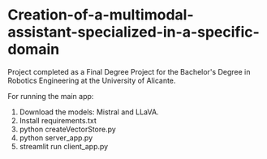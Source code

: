 # Creation-of-a-multimodal-assistant-specialized-in-a-specific-domain
Project completed as a Final Degree Project for the Bachelor's Degree in Robotics Engineering at the University of Alicante.

For running the main app:

1. Download the models: Mistral and LLaVA.
2. Install requirements.txt
4. python createVectorStore.py
5. python server_app.py
6. streamlit run client_app.py
